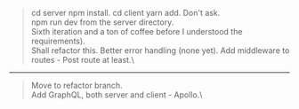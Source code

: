 > cd server npm install. cd client yarn add. Don't ask.\
> npm run dev from the server directory.\
> Sixth iteration and a ton of coffee before I understood the requirements).\
> Shall refactor this. Better error handling (none yet). Add middleware to routes - Post route at least.\

----

> Move to refactor branch.\
> Add GraphQL, both server and client - Apollo.\